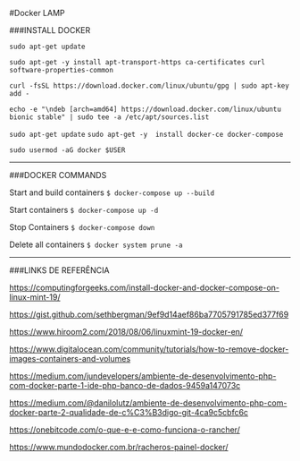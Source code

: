 #Docker LAMP

###INSTALL DOCKER

`sudo apt-get update`

`sudo apt-get -y install apt-transport-https ca-certificates curl software-properties-common`

`curl -fsSL https://download.docker.com/linux/ubuntu/gpg | sudo apt-key add -`


`echo -e "\ndeb [arch=amd64] https://download.docker.com/linux/ubuntu bionic stable" | sudo tee -a /etc/apt/sources.list`

`sudo apt-get update`
`sudo apt-get -y  install docker-ce docker-compose`

`sudo usermod -aG docker $USER`


------------


###DOCKER COMMANDS

Start and build containers
`$ docker-compose up --build`


Start containers
`$ docker-compose up -d`


Stop Containers
`$ docker-compose down`


Delete all containers
`$ docker system prune -a`


------------


###LINKS DE REFERÊNCIA

https://computingforgeeks.com/install-docker-and-docker-compose-on-linux-mint-19/

https://gist.github.com/sethbergman/9ef9d14aef86ba7705791785ed377f69

https://www.hiroom2.com/2018/08/06/linuxmint-19-docker-en/

https://www.digitalocean.com/community/tutorials/how-to-remove-docker-images-containers-and-volumes

https://medium.com/jundevelopers/ambiente-de-desenvolvimento-php-com-docker-parte-1-ide-php-banco-de-dados-9459a147073c

https://medium.com/@danilolutz/ambiente-de-desenvolvimento-php-com-docker-parte-2-qualidade-de-c%C3%B3digo-git-4ca9c5cbfc6c

https://onebitcode.com/o-que-e-e-como-funciona-o-rancher/

https://www.mundodocker.com.br/racheros-painel-docker/
